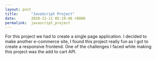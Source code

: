 ```yaml
---
layout: post
title:      "JavaScript Project"
date:       2020-12-11 05:19:48 +0000
permalink:  javascript_project
---
```



For this project we had to create a single page application. I decided to make another e-commerce site, I found this project really fun as I got to create a responsive frontend. One of the challenges I faced while making this project was the add to cart API. 
